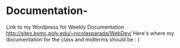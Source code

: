 # Documentation-
Link to my Wordpress for Weekly Documentation
http://sites.bxmc.poly.edu/~nicolasparada/WebDev/
Here's where my documentation for the class and midterms should be : )
